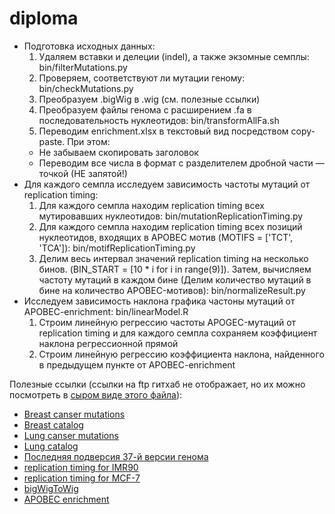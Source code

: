 # diploma

* Подготовка исходных данных:
  1. Удаляем вставки и делеции (indel), а также экзомные семплы:
  bin/filterMutations.py
  2. Проверяем, соответствуют ли мутации геному: bin/checkMutations.py
  2. Преобразуем .bigWig в .wig (см. полезные ссылки)
  3. Преобразуем файлы генома с расширением .fa в последовательность
  нуклеотидов: bin/transformAllFa.sh
  4. Переводим enrichment.xlsx в текстовый вид посредством copy-paste. При этом:
    * Не забываем скопировать заголовок
    * Переводим все числа в формат с разделителем дробной части 
    — точкой (НЕ запятой!)
* Для каждого семпла исследуем зависимость частоты мутаций от replication timing:
  1. Для каждого семпла находим replication timing всех мутировавших
  нуклеотидов: bin/mutationReplicationTiming.py
  2. Для каждого семпла находим replication timing всех позиций
  нуклеотидов, входящих в APOBEC мотив (MOTIFS = ['TCT', 'TCA']):
  bin/motifReplicationTiming.py
  3. Делим весь интервал значений replication timing на несколько бинов.
  (BIN_START = [10 * i for i in range(9)]). Затем, вычисляем частоту мутаций
  в каждом бине (Делим количество мутаций в бине на количество APOBEC-мотивов):
  bin/normalizeResult.py
* Исследуем зависимость наклона графика частоны мутаций от APOBEC-enrichment: bin/linearModel.R
  1. Строим линейную регрессию частоты APOGEC-мутаций от replication timing
  и для каждого семпла сохраняем коэффициент наклона регрессионной прямой
  2. Строим линейную регрессию коэффициента наклона, найденного в предыдущем
  пункте от APOBEC-enrichment

Полезные ссылки (ссылки на ftp гитхаб не отображает, но их можно посмотреть в [сыром виде этого файла](https://raw.githubusercontent.com/Fa-bula/diploma/master/README.md?token=AJHajQHKS2BXy2uASf3yPNw8L5Hnk6dVks5XaFz1wA%3D%3D)):
* [Breast canser mutations](ftp://ftp.sanger.ac.uk/pub/cancer/AlexandrovEtAl/somatic_mutation_data/Breast/Breast_clean_somatic_mutations_for_signature_analysis_apr15.txt)
* [Breast catalog](ftp://ftp.sanger.ac.uk/pub/cancer/AlexandrovEtAl/mutational_catalogs/genomes/Breast/Breast_genomes_mutational_catalog_192_subs_with_strand_bias.txt "Список геномных семплов")
* [Lung canser mutations](ftp://ftp.sanger.ac.uk/pub/cancer/AlexandrovEtAl/somatic_mutation_data/Lung%20Adeno/Lung%20Adeno_clean_somatic_mutations_for_signature_analysis.txt)
* [Lung catalog](ftp://ftp.sanger.ac.uk/pub/cancer/AlexandrovEtAl/mutational_catalogs/genomes/Lung%20Adeno/Lung%20Adeno_genomes_mutational_catalog_192_subs_with_strand_bias.txt "Список геномных семплов")
* [Последняя подверсия 37-й версии генома](ftp://ftp.ncbi.nlm.nih.gov/genomes/Homo_sapiens/ARCHIVE/BUILD.37.3/Assembled_chromosomes/seq/ "Берем файлы вида hs_ref_GRCh37.p5_chr*.fa.gz")
* [replication timing for IMR90](http://hgdownload.cse.ucsc.edu/goldenPath/hg19/encodeDCC/wgEncodeUwRepliSeq/wgEncodeUwRepliSeqImr90WaveSignalRep1.bigWig "lung replication timing")
* [replication timing for MCF-7](http://hgdownload.cse.ucsc.edu/goldenPath/hg19/encodeDCC/wgEncodeUwRepliSeq/wgEncodeUwRepliSeqMcf7WaveSignalRep1.bigWig "breast replication timing")
* [bigWigToWig](ftp://hgdownload.cse.ucsc.edu/admin/exe/linux.x86_64/ "Преобразование .bigWig -> .wig")
* [APOBEC enrichment](www.cell.com/cms/attachment/2040452923/2053963817/mmc2.xlsx "Степень влияния APOBEC на каждый из семплов")
